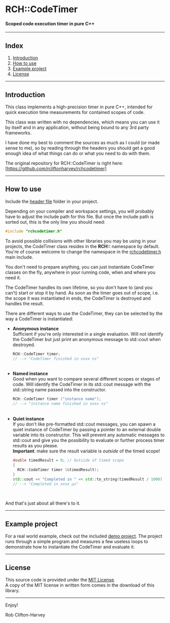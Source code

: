﻿# RCH::CodeTimer
#### Scoped code execution timer in pure C++

-------------------------------------------------------------------------------------------------------

## Index

1. [Introduction](https://github.com/rcliftonharvey/rchcodetimer/blob/master/README.md#introduction)
2. [How to use](https://github.com/rcliftonharvey/rchcodetimer/blob/master/README.md#how-to-use)
3. [Example project](https://github.com/rcliftonharvey/rchcodetimer/blob/master/README.md#example-project)
4. [License](https://github.com/rcliftonharvey/rchcodetimer/blob/master/README.md#license)

-------------------------------------------------------------------------------------------------------

## Introduction 

This class implements a high-precision timer in pure C++, intended for quick execution time measurements for contained scopes of code.

This class was written with no dependencies, which means you can use it by itself and in any application, without being bound to any 3rd party frameworks.

I have done my best to comment the sources as much as I could (or made sense to me), so by reading through the headers you should get a good enough idea of what things can do or what you need to do with them.

The original repository for RCH::CodeTimer is right here:<br>
[https://github.com/rcliftonharvey/rchcodetimer]

-------------------------------------------------------------------------------------------------------

## How to use

Include the [header file](https://github.com/rcliftonharvey/rchcodetimer/tree/master/include/rchcodetimer.h) folder in your project.

Depending on your compiler and workspace settings, you will probably have to adjust the include path for this file. But once the include path is sorted out, this is the only line you should need:
```c++
#include "rchcodetimer.h"
```

To avoid possible collisions with other libraries you may be using in your projects, the CodeTimer class resides in the **RCH::** namespace by default. You're of course welcome to change the namespace in the [rchcodetimer.h](https://github.com/rcliftonharvey/rchcodetimer/blob/master/include/rchcodetimer.h#L37) main include.

You don't need to prepare anything, you can just instantiate CodeTimer classes on the fly, anywhere in your running code, when and where you need it.

The CodeTimer handles its own lifetime, so you don't have to (and you can't) start or stop it by hand. As soon as the timer goes out of scope, i.e. the scope it was instantiated in ends, the CodeTimer is destroyed and handles the result.

There are different ways to use the CodeTimer, they can be selected by the way a CodeTimer is instantiated:

* **Anonymous instance**<br>
   Sufficient if you're only interested in a single evaluation. Will not identify the CodeTimer but just print an anonymous message to std::cout when destroyed.   <br>
    ```c++
    RCH::CodeTimer timer;
    // --> "CodeTimer finished in xxxx ns"
    ```
  <br>
* **Named instance**<br>
    Good when you want to compare several different scopes or stages of code. Will identify the CodeTimer in its std::cout message with the std::string name passed into the constructor.<br>
    ```c++
    RCH::CodeTimer timer ("instance name");
    // --> "instance name finished in xxxx ns"
    ```
    <br>
* **Quiet instance**<br>
   If you don't like pre-formatted std::cout messages, you can spawn a quiet instance of CodeTimer by passing a pointer to an external double variable into its constructor. This will prevent any automatic messages to std::cout and give you the possibility to evaluate or further process timer results as you please.<br>
   **Important**: make sure the result variable is _outside_ of the timed scope!<br>
    ```c++
    double timedResult = 0; // Outside of timed scope
    {
      RCH::CodeTimer timer (&timedResult);
    }
    std::cout << "Completed in " << std::to_string(timedResult / 1000) << " µs" << std::endl;
    // --> "Completed in xxxx µs"
    ```
    <br>
And that's just about all there's to it.

-------------------------------------------------------------------------------------------------------

## Example project

For a real world example, check out the included [demo project](https://github.com/rcliftonharvey/rchcodetimer/tree/master/demo). The project runs through a simple program and measures a few useless loops to demonstrate how to instantiate the CodeTimer and evaluate it. 

-------------------------------------------------------------------------------------------------------

## License

This source code is provided under the [MIT License](https://github.com/rcliftonharvey/rchcodetimer/tree/master/LICENSE).<br>
A copy of the MIT license in written form comes in the download of this library.

-------------------------------------------------------------------------------------------------------

Enjoy!

Rob Clifton-Harvey

